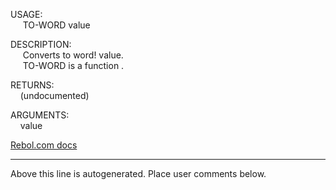 USAGE:  
&nbsp;&nbsp;&nbsp;&nbsp;&nbsp;TO-WORD&nbsp;value&nbsp;  
  
DESCRIPTION:  
&nbsp;&nbsp;&nbsp;&nbsp;&nbsp;Converts&nbsp;to&nbsp;word!&nbsp;value.  
&nbsp;&nbsp;&nbsp;&nbsp;&nbsp;TO-WORD&nbsp;is&nbsp;a&nbsp;function&nbsp;.  
  
RETURNS:  
&nbsp;&nbsp;&nbsp;&nbsp;(undocumented)  
  
ARGUMENTS:  
&nbsp;&nbsp;&nbsp;&nbsp;value  

[Rebol.com docs](http://www.rebol.com/r3/docs/functions/to-word.html)
___
Above this line is autogenerated. Place user comments below.